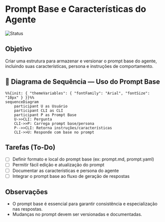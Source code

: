 # Prompt Base e Características do Agente

![Status](https://img.shields.io/badge/status-em%20andamento-yellow)

## Objetivo
Criar uma estrutura para armazenar e versionar o prompt base do agente, incluindo suas características, persona e instruções de comportamento.

## 🔄 Diagrama de Sequência — Uso do Prompt Base

```mermaid
%%{init: { "themeVariables": { "fontFamily": "Arial", "fontSize": "10px" } }}%%
sequenceDiagram
    participant U as Usuário
    participant CLI as CLI
    participant P as Prompt Base
    U->>CLI: Pergunta
    CLI->>P: Carrega prompt base/persona
    P-->>CLI: Retorna instruções/características
    CLI->>U: Responde com base no prompt
```

## Tarefas (To-Do)
- [ ] Definir formato e local do prompt base (ex: prompt.md, prompt.yaml)
- [ ] Permitir fácil edição e atualização do prompt
- [ ] Documentar as características e persona do agente
- [ ] Integrar o prompt base ao fluxo de geração de respostas

## Observações
- O prompt base é essencial para garantir consistência e especialização nas respostas.
- Mudanças no prompt devem ser versionadas e documentadas. 